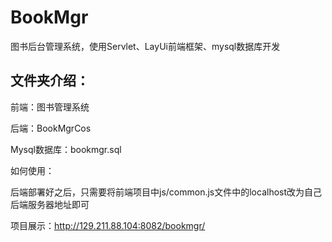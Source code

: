 # BookMgr
图书后台管理系统，使用Servlet、LayUi前端框架、mysql数据库开发



## 文件夹介绍：

前端：图书管理系统

后端：BookMgrCos

Mysql数据库：bookmgr.sql



如何使用：

后端部署好之后，只需要将前端项目中js/common.js文件中的localhost改为自己后端服务器地址即可



项目展示：http://129.211.88.104:8082/bookmgr/

